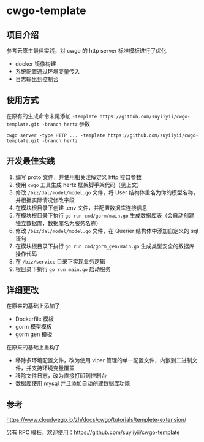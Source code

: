 # cwgo-template

## 项目介绍

参考云原生最佳实践，对 cwgo 的 http server 标准模板进行了优化

- docker 镜像构建
- 系统配置通过环境变量传入
- 日志输出到控制台

## 使用方式

在原有的生成命令末尾添加 `-template https://github.com/suyiiyii/cwgo-template.git -branch hertz` 参数

```shell
cwgo server -type HTTP ... -template https://github.com/suyiiyii/cwgo-template.git -branch hertz
```

## 开发最佳实践

1. 编写 proto 文件，并使用相关注解定义 http 接口参数
2. 使用 `cwgo` 工具生成 hertz 框架脚手架代码（见上文）
3. 修改 `/biz/dal/model/model.go` 文件，将 User 结构体重名为你的模型名称，并根据实际情况修改字段
4. 在模块根目录下创建 .env 文件，并配置数据库连接信息
5. 在模块根目录下执行 `go run cmd/gorm/main.go` 生成数据库表（会自动创建独立数据库，数据库名为服务名称）
6. 修改 `/biz/dal/model/model.go` 文件，在 Querier 结构体中添加自定义的 sql 语句
7. 在模块根目录下执行 `go run cmd/gorm_gen/main.go` 生成类型安全的数据库操作代码
8. 在 `/biz/service` 目录下实现业务逻辑
9. 根目录下执行 `go run main.go` 启动服务

## 详细更改

在原来的基础上添加了

- Dockerfile 模板
- gorm 模型模板
- gorm gen 模板

在原来的基础上重构了

- 移除多环境配置文件，改为使用 viper 管理的单一配置文件，内嵌到二进制文件，并支持环境变量覆盖
- 移除文件日志，改为直接打印到控制台
- 数据库使用 mysql 并且添加自动创建数据库功能

## 参考

https://www.cloudwego.io/zh/docs/cwgo/tutorials/templete-extension/

另有 RPC 模板，欢迎使用：https://github.com/suyiiyii/cwgo-template